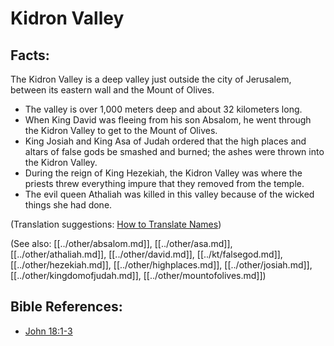 # Kidron Valley #

## Facts: ##

The Kidron Valley is a deep valley just outside the city of Jerusalem, between its eastern wall and the Mount of Olives.

* The valley is over 1,000 meters deep and about 32 kilometers long.
* When King David was fleeing from his son Absalom, he went through the Kidron Valley to get to the Mount of Olives.
* King Josiah and King Asa of Judah ordered that the high places and altars of false gods be smashed and burned; the ashes were thrown into the Kidron Valley.
* During the reign of King Hezekiah, the Kidron Valley was where the priests threw everything impure that they removed from the temple.
* The evil queen Athaliah was killed in this valley because of the wicked things she had done.

(Translation suggestions: [How to Translate Names](en/ta-vol1/translate/man/translate-names))

(See also: [[../other/absalom.md]], [[../other/asa.md]], [[../other/athaliah.md]], [[../other/david.md]], [[../kt/falsegod.md]], [[../other/hezekiah.md]], [[../other/highplaces.md]], [[../other/josiah.md]], [[../other/kingdomofjudah.md]], [[../other/mountofolives.md]])

## Bible References: ##

* [John 18:1-3](en/tn/jhn/help/18/01)
